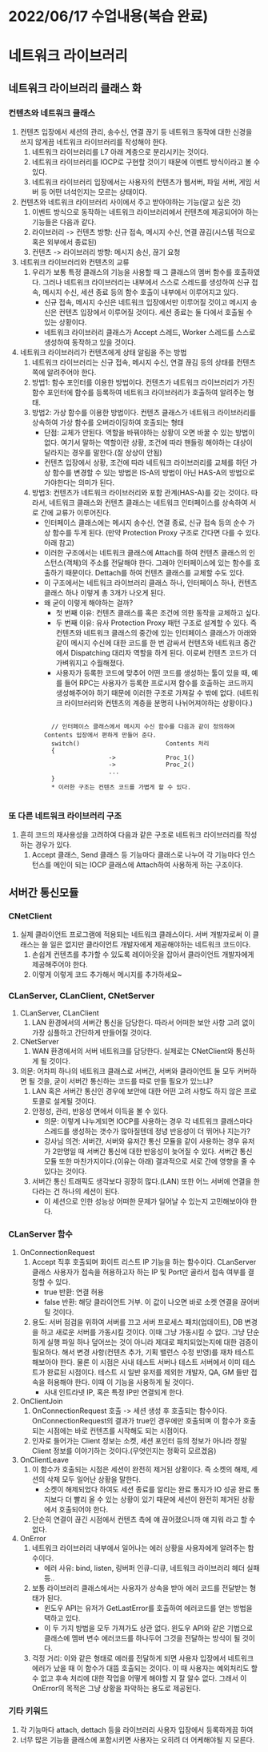 # 2022/06/17 수업내용(복습 완료)
# 네트워크 라이브러리
## 네트워크 라이브러리 클래스 화
### 컨텐츠와 네트워크 클래스
1. 컨텐츠 입장에서 세션의 관리, 송수신, 연결 끊기 등 네트워크 동작에 대한 신경을 쓰지 않게끔 네트워크 라이브러리를 작성해야 한다.
    1) 네트워크 라이브러리를 L7 아래 계층으로 분리시키는 것이다.
    2) 네트워크 라이브러리를 IOCP로 구현할 것이기 때문에 이벤트 방식이라고 볼 수 있다.
    3) 네트워크 라이브러리 입장에서는 사용자의 컨텐츠가 웹서버, 파일 서버, 게임 서버 등 어떤 녀석인지는 모르는 상태이다.
2. 컨텐츠와 네트워크 라이브러리 사이에서 주고 받아야하는 기능(알고 싶은 것)
    1) 이벤트 방식으로 동작하는 네트워크 라이브러리에서 컨텐츠에 제공되어야 하는 기능들은 다음과 같다.
    2) 라이브러리 -> 컨텐츠 방향: 신규 접속, 메시지 수신, 연결 끊김(시스템 적으로 혹은 외부에서 종료된)
    3) 컨텐츠 -> 라이브러리 방향: 메시지 송신, 끊기 요청
3. 네트워크 라이브러리와 컨텐츠의 교류
    1) 우리가 보통 특정 클래스의 기능을 사용할 때 그 클래스의 멤버 함수를 호출하였다. 그러나 네트워크 라이브러리는 내부에서 스스로 스레드를 생성하여 신규 접속, 메시지 수신, 세션 종료 등의 함수 호출이 내부에서 이루어지고 있다.
        * 신규 접속, 메시지 수신은 네트워크 입장에서만 이루어질 것이고 메시지 송신은 컨텐츠 입장에서 이루어질 것이다. 세션 종료는 둘 다에서 호출될 수 있는 상황이다.
        * 네트워크 라이브러리 클래스가 Accept 스레드, Worker 스레드를 스스로 생성하여 동작하고 있을 것이다.
4. 네트워크 라이브러리가 컨텐츠에게 상태 알림을 주는 방법
    1) 네트워크 라이브러리는 신규 접속, 메시지 수신, 연결 끊김 등의 상태를 컨텐츠쪽에 알려주어야 한다. 
    2) 방법1: 함수 포인터를 이용한 방법이다. 컨텐츠가 네트워크 라이브러리가 가진 함수 포인터에 함수를 등록하여 네트워크 라이브러리가 호출하여 알려주는 형태.
    3) 방법2: 가상 함수를 이용한 방법이다. 컨텐츠 클래스가 네트워크 라이브러리를 상속하여 가상 함수를 오버라이딩하여 호출되는 형태
        * 단점: 교체가 안된다. 역할을 바꿔야하는 상황이 오면 바꿀 수 있는 방법이 없다. 여기서 말하는 역할이란 상황, 조건에 따라 핸들링 해야하는 대상이 달라지는 경우를 말한다.(잘 상상이 안됨)
        * 컨텐츠 입장에서 상황, 조건에 따라 네트워크 라이브러리를 교체를 하던 가상 함수를 변경할 수 있는 방법은 IS-A의 방법이 아닌 HAS-A의 방법으로 가야한다는 의미가 된다.
    4) 방법3: 컨텐츠가 네트워크 라이브러리와 포함 관계(HAS-A)를 갖는 것이다. 따라서, 네트워크 클래스와 컨텐츠 클래스는 네트워크 인터페이스를 상속하여 서로 간에 교류가 이루어진다.
        * 인터페이스 클래스에는 메시지 송수신, 연결 종료, 신규 접속 등의 순수 가상 함수를 두게 된다. (만약 Protection Proxy 구조로 간다면 다를 수 있다. 아래 참고)
        * 이러한 구조에서는 네트워크 클래스에 Attach를 하여 컨텐츠 클래스의 인스턴스(객체)의 주소를 전달해야 한다. 그래야 인터페이스에 있는 함수를 호출하기 때문이다. Dettach를 하여 컨텐츠 클래스를 교체할 수도 있다.
        * 이 구조에서는 네트워크 라이브러리 클래스 하나, 인터페이스 하나, 컨텐츠 클래스 하나 이렇게 총 3개가 나오게 된다.
        * 왜 굳이 이렇게 해야하는 걸까?
            * 첫 번째 이유: 컨텐츠 클래스를 혹은 조건에 의한 동작을 교체하고 싶다.
            * 두 번째 이유: 유사 Protection Proxy 패턴 구조로 설계할 수 있다. 즉 컨텐츠와 네트워크 클래스의 중간에 있는 인터페이스 클래스가 아래와 같이 메시지 수신에 대한 코드를 한 번 감싸서 컨텐츠와 네트워크 중간에서 Dispatching 대리자 역할을 하게 된다. 이로써 컨텐츠 코드가 더 가벼워지고 수월해졌다.
            * 사용자가 등록한 코드에 맞추어 어떤 코드를 생성하는 툴이 있을 때, 예를 들어 RPC는 사용자가 등록한 프로시져 함수를 호출하는 코드까지 생성해주어야 하기 때문에 이러한 구조로 가져갈 수 밖에 없다. (네트워크 라이브러리와 컨텐츠의 계층을 분명히 나뉘어져야하는 상황이다.)
            <pre><code>
            // 인터페이스 클래스에서 메시지 수신 함수를 다음과 같이 정의하여 Contents 입장에서 편하게 만들어 준다.
            switch()                        Contents 처리
            {
                            ->              Proc_1()
                            ->              Proc_2()
                            ...
            }
            * 이러한 구조는 컨텐츠 코드를 가볍게 할 수 있다. 
            </code></pre>
            
### 또 다른 네트워크 라이브러리 구조
1. 흔히 코드의 재사용성을 고려하여 다음과 같은 구조로 네트워크 라이브러리를 작성하는 경우가 있다.
    1) Accept 클래스, Send 클래스 등 기능마다 클래스로 나누어 각 기능마다 인스턴스를 메인이 되는 IOCP 클래스에 Attach하여 사용하게 하는 구조이다.
            

## 서버간 통신모듈
### CNetClient
1. 실제 클라이언트 프로그램에 적용되는 네트워크 클래스이다. 서버 개발자로써 이 클래스는 쓸 일은 없지만 클라이언트 개발자에게 제공해야하는 네트워크 코드이다.
    1) 손쉽게 컨텐츠를 추가할 수 있도록 레이아웃을 잡아서 클라이언트 개발자에게 제공해주어야 한다.
    2) 이렇게 이렇게 코드 추가해서 메시지를 추가하세요~ 

### CLanServer, CLanClient, CNetServer
1. CLanServer, CLanClient
    1) LAN 환경에서의 서버간 통신을 담당한다. 따라서 어떠한 보안 사항 고려 없이 가장 심플하고 간단하게 만들어질 것이다.
2. CNetServer
    1) WAN 환경에서의 서버 네트워크를 담당한다. 실제로는 CNetClient와 통신하게 될 것이다.
3. 의문: 어차피 하나의 네트워크 클래스로 서버간, 서버와 클라이언트 둘 모두 커버하면 될 것을, 굳이 서버간 통신하는 코드를 따로 만들 필요가 있느냐?
    1) LAN 혹은 서버간 통신인 경우에 보안에 대한 어떤 고려 사항도 하지 않은 프로토콜로 설계될 것이다.
    2) 안정성, 관리, 반응성 면에서 이득을 볼 수 있다.
        * 의문: 이렇게 나누게되면 IOCP를 사용하는 경우 각 네트워크 클래스마다 스레드를 생성하는 갯수가 많아질텐데 정녕 반응성이 더 뛰어나 지는가?
        * 강사님 의견: 서버간, 서버와 유저간 통신 모듈을 같이 사용하는 경우 유저가 2만명일 때 서버간 통신에 대한 반응성이 늦어질 수 있다. 서버간 통신 모듈 또한 마찬가지이다.(이유는 아래) 결과적으로 서로 간에 영향을 줄 수 있다는 것이다.
    3) 서버간 통신 트래픽도 생각보다 굉장히 많다.(LAN) 또한 어느 서버에 연결을 한다라는 건 하나의 세션이 된다.
        * 이 세션으로 인한 성능상 어떠한 문제가 일어날 수 있는지 고민해보아야 한다.

### CLanServer 함수
1. OnConnectionRequest
    1) Accept 직후 호출되며 화이트 리스트 IP 기능을 하는 함수이다. CLanServer 클래스 사용자가 접속을 허용하고자 하는 IP 및 Port만 골라서 접속 여부를 결정할 수 있다.
        * true 반환: 연결 허용
        * false 반환: 해당 클라이언트 거부. 이 값이 나오면 바로 소켓 연결을 끊어버릴 것이다.
    2) 용도: 서버 점검을 위하여 서버를 끄고 서버 프로세스 패치(업데이트), DB 변경을 하고 새로운 서버를 가동시킬 것이다. 이때 그냥 가동시킬 수 없다. 그냥 단순하게 실행 파일 하나 덮어쓰는 것이 아니라 제대로 패치되었는지에 대한 검증이 필요하다. 해서 변경 사항(컨텐츠 추가, 기획 밸런스 수정 반영)를 재차 테스트 해보아야 한다. 물론 이 시점은 사내 테스트 서버나 테스트 서버에서 이미 테스트가 완료된 시점이다. 테스트 시 일반 유저를 제외한 개발자, QA, GM 들만 접속을 허용해야 한다. 이때 이 기능을 사용하게 될 것이다.
        * 사내 인트라넷 IP, 혹은 특정 IP만 연결되게 한다.
2. OnClientJoin
    1) OnConnectionRequest 호출 -> 세션 생성 후 호출되는 함수이다. OnConnectionRequest의 결과가 true인 경우에만 호출되며 이 함수가 호출되는 시점에는 바로 컨텐츠를 시작해도 되는 시점이다. 
    2) 인자로 들어가는 Client 정보는 소켓, 세션 포인터 등의 정보가 아니라 정말 Client 정보를 이야기하는 것이다.(무엇인지는 정확히 모르겠음)
3. OnClientLeave
    1) 이 함수가 호출되는 시점은 세션이 완전히 제거된 상황이다. 즉 소켓의 해제, 세션의 삭제 모두 일어난 상황을 말한다.
        * 소켓이 해제되었다 하여도 세션 종료를 알리는 완료 통지가 IO 성공 완료 통지보다 더 빨리 올 수 있는 상황이 있기 때문에 세션이 완전히 제거된 상황에서 호출되어야 한다.
    2) 단순히 연결이 끊긴 시점에서 컨텐츠 측에 얘 끊어졌으니까 얘 지워 라고 할 수 없다.
4. OnError
    1) 네트워크 라이브러리 내부에서 일어나는 에러 상황을 사용자에게 알려주는 함수이다.
        * 에러 사유: bind, listen, 링버퍼 인큐-디큐, 네트워크 라이브러리 헤더 실패 등..
    2) 보통 라이브러리 클래스에서는 사용자가 상속을 받아 에러 코드를 전달받는 형태가 된다.
        * 윈도우 API는 유저가 GetLastError를 호출하여 에러코드를 얻는 방법을 택하고 있다.
        * 이 두 가지 방법을 모두 가져가도 상관 없다. 윈도우 API와 같은 기법으로 클래스에 멤버 변수 에러코드를 하나두어 그것을 전달하는 방식이 될 것이다.
    3) 걱정 거리: 이와 같은 형태로 에러를 전달하게 되면 사용자 입장에서 네트워크 에러가 났을 때 이 함수가 대뜸 호출되는 것이다. 이 때 사용자는 예외처리도 할 수 없고 후속 처리에 대한 작업을 어떻게 해야할 지 잘 알수 없다. 그래서 이 OnError의 목적은 그냥 상황을 파악하는 용도로 제공된다.

### 기타 키워드
1. 각 기능마다 attach, dettach 등을 라이브러리 사용자 입장에서 등록하게끔 하여 
2. 너무 많은 기능을 클래스에 포함시키면 사용자는 오히려 더 어케해야될 지 모른다.
